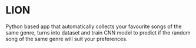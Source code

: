 # LION
Python based app that automatically collects your favourite songs of the same genre, turns into dataset and train CNN model to predict if the random song of the same genre will suit your preferences.

